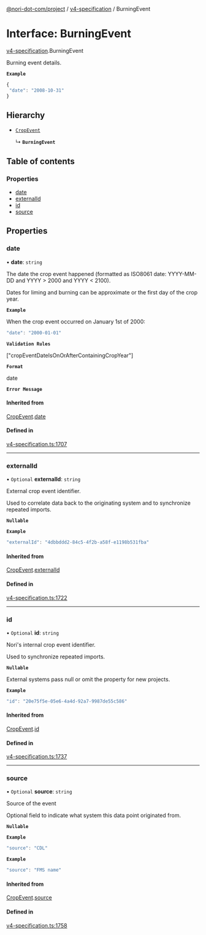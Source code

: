 [@nori-dot-com/project](../README.md) / [v4-specification](../modules/v4_specification.md) / BurningEvent

# Interface: BurningEvent

[v4-specification](../modules/v4_specification.md).BurningEvent

Burning event details.

**`Example`**

```js
{
 "date": "2008-10-31"
}
```

## Hierarchy

- [`CropEvent`](v4_specification.CropEvent.md)

  ↳ **`BurningEvent`**

## Table of contents

### Properties

- [date](v4_specification.BurningEvent.md#date)
- [externalId](v4_specification.BurningEvent.md#externalid)
- [id](v4_specification.BurningEvent.md#id)
- [source](v4_specification.BurningEvent.md#source)

## Properties

### date

• **date**: `string`

The date the crop event happened (formatted as ISO8061 date: YYYY-MM-DD and YYYY > 2000 and YYYY < 2100).

Dates for liming and burning can be approximate or the first day of the crop year.

**`Example`**

<caption>When the crop event occurred on January 1st of 2000:</caption>

```js
"date": "2000-01-01"
```

**`Validation Rules`**

["cropEventDateIsOnOrAfterContainingCropYear"]

**`Format`**

date

**`Error Message`**

#### Inherited from

[CropEvent](v4_specification.CropEvent.md).[date](v4_specification.CropEvent.md#date)

#### Defined in

[v4-specification.ts:1707](https://github.com/nori-dot-eco/nori-dot-com/blob/d0f545e/packages/project/src/v4-specification.ts#L1707)

___

### externalId

• `Optional` **externalId**: `string`

External crop event identifier.

Used to correlate data back to the originating system and to synchronize repeated imports.

**`Nullable`**

**`Example`**

```js
"externalId": "4dbbddd2-84c5-4f2b-a58f-e1198b531fba"
```

#### Inherited from

[CropEvent](v4_specification.CropEvent.md).[externalId](v4_specification.CropEvent.md#externalid)

#### Defined in

[v4-specification.ts:1722](https://github.com/nori-dot-eco/nori-dot-com/blob/d0f545e/packages/project/src/v4-specification.ts#L1722)

___

### id

• `Optional` **id**: `string`

Nori's internal crop event identifier.

Used to synchronize repeated imports.

**`Nullable`**

External systems pass null or omit the property for new projects.

**`Example`**

```js
"id": "20e75f5e-05e6-4a4d-92a7-9987de55c586"
```

#### Inherited from

[CropEvent](v4_specification.CropEvent.md).[id](v4_specification.CropEvent.md#id)

#### Defined in

[v4-specification.ts:1737](https://github.com/nori-dot-eco/nori-dot-com/blob/d0f545e/packages/project/src/v4-specification.ts#L1737)

___

### source

• `Optional` **source**: `string`

Source of the event

Optional field to indicate what system this data point originated from.

**`Nullable`**

**`Example`**

```js
"source": "CDL"
```

**`Example`**

```js
"source": "FMS name"
```

#### Inherited from

[CropEvent](v4_specification.CropEvent.md).[source](v4_specification.CropEvent.md#source)

#### Defined in

[v4-specification.ts:1758](https://github.com/nori-dot-eco/nori-dot-com/blob/d0f545e/packages/project/src/v4-specification.ts#L1758)
